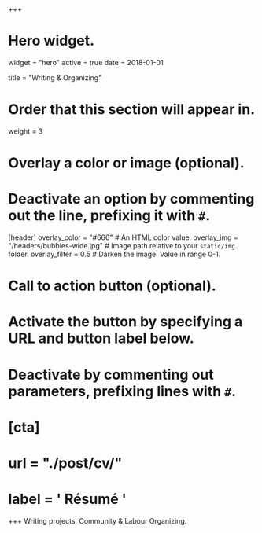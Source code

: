 +++
# Hero widget.
widget = "hero"
active = true
date = 2018-01-01

title = "Writing & Organizing"

# Order that this section will appear in.
weight = 3

# Overlay a color or image (optional).
#   Deactivate an option by commenting out the line, prefixing it with `#`.
[header]
  overlay_color = "#666"  # An HTML color value.
  overlay_img = "/headers/bubbles-wide.jpg"  # Image path relative to your `static/img` folder.
  overlay_filter = 0.5  # Darken the image. Value in range 0-1.

# Call to action button (optional).
#   Activate the button by specifying a URL and button label below.
#   Deactivate by commenting out parameters, prefixing lines with `#`.
# [cta]
#  url = "./post/cv/"
#  label = '<i class="fa fa-file-o"></i> Résumé ' 
+++
Writing projects. Community & Labour Organizing.
<br>
